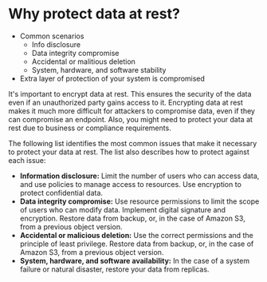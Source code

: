 # Why protect data at rest?
- Common scenarios
    - Info disclosure
    - Data integrity compromise
    - Accidental or malitious deletion
    - System, hardware, and software stability
- Extra layer of protection of your system is compromised

It's important to encrypt data at rest. This ensures the security of the data even if an unauthorized party gains access to it. Encrypting data at rest makes it much more difficult for attackers to compromise data, even if they can compromise an endpoint. Also, you might need to protect your data at rest due to business or compliance requirements.

The following list identifies the most common issues that make it necessary to protect your data at rest. The list also describes how to protect against each issue:
- **Information disclosure:** Limit the number of users who can access data, and use policies to manage access to resources. Use encryption to protect confidential data.
- **Data integrity compromise:** Use resource permissions to limit the scope of users who can modify data. Implement digital signature and encryption. Restore data from backup, or, in the case of Amazon S3, from a previous object version.
- **Accidental or malicious deletion:** Use the correct permissions and the principle of least privilege. Restore data from backup, or, in the case of Amazon S3, from a previous object version.
- **System, hardware, and software availability:** In the case of a system failure or natural disaster, restore your data from replicas.
